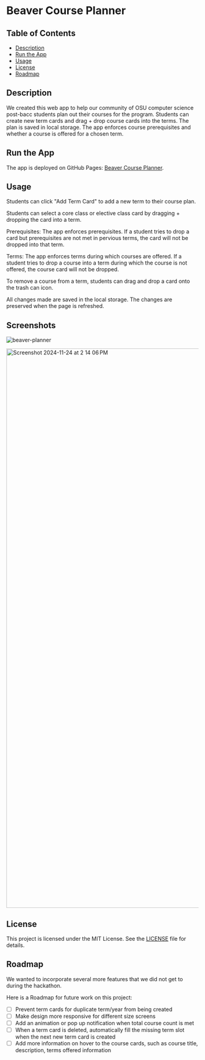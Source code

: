 # Beaver Course Planner

## Table of Contents

- [Description](#description)
- [Run the App](#run-the-app)
- [Usage](#usage)
- [License](#license)
- [Roadmap](#roadmap)

## Description

We created this web app to help our community of OSU computer science post-bacc students plan out their courses for the program.
Students can create new term cards and drag + drop course cards into the terms.
The plan is saved in local storage.
The app enforces course prerequisites and whether a course is offered for a chosen term.

## Run the App

The app is deployed on GitHub Pages: [Beaver Course Planner](https://evacgriffin.github.io/beaver-course-planner/).

## Usage

Students can click "Add Term Card" to add a new term to their course plan.

Students can select a core class or elective class card by dragging + dropping the card into a term.

Prerequisites: The app enforces prerequisites. If a student tries to drop a card but 
prerequisites are not met in pervious terms, the card will not be dropped into that term.

Terms: The app enforces terms during which courses are offered. If a student tries to drop a course into a term
during which the course is not offered, the course card will not be dropped.

To remove a course from a term, students can drag and drop a card onto the trash can icon.

All changes made are saved in the local storage. The changes are preserved when the page is refreshed.

## Screenshots
![beaver-planner](https://github.com/user-attachments/assets/4813ef89-56e1-4eb6-bce1-fc3f6c64273b)

<img width="1465" alt="Screenshot 2024-11-24 at 2 14 06 PM" src="https://github.com/user-attachments/assets/257b4fe8-8ebe-46a2-a733-30dd3c3b3382">

## License

This project is licensed under the MIT License. See the [LICENSE](LICENSE) file for details.

## Roadmap

We wanted to incorporate several more features that we did not get to during the hackathon.

Here is a Roadmap for future work on this project:

- [ ] Prevent term cards for duplicate term/year from being created   
- [ ] Make design more responsive for different size screens
- [ ] Add an animation or pop up notification when total course count is met
- [ ] When a term card is deleted, automatically fill the missing term slot when the next new term card is created
- [ ] Add more information on hover to the course cards, such as course title, description, terms offered information
